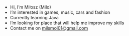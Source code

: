 - Hi, I’m Miłosz (Milo)
- I’m interested in games, music, cars and fashion
- Currently learning Java
- I’m looking for place that will help me improve my skills
- Contact me on milsmol01@gmail.com
